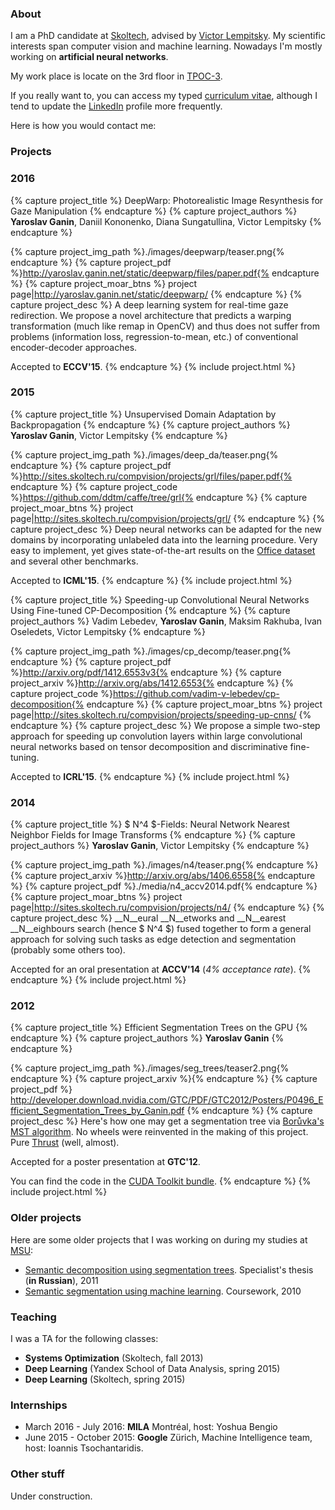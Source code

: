 <h3 class="page-header">About</h3>

I am a PhD candidate at [Skoltech](http://www.skoltech.ru/en), advised by 
[Victor Lempitsky](http://sites.skoltech.ru/compvision/members/vilem/).
My scientific interests span computer vision and machine learning. Nowadays
I'm mostly working on __artificial neural networks__.

My work place is locate on the 3rd floor in [TPOC-3](http://www.skoltech.ru/en/about/contacts/).

If you really want to, you can access my typed [curriculum vitae](./media/cv2.pdf), 
although I tend to update the <a href="http://linkedin.com/in/yganin/">LinkedIn</a> 
<a href="http://linkedin.com/in/yganin/"><i class="fa fa-linkedin-square fa-lg"></i></a>
profile more frequently. 

Here is how you would contact me:
<a href="mailto:ganin@skoltech.ru"><i class="fa fa-at fa-lg"></i></a>

<h3 class="page-header">Projects</h3>

### 2016

{% capture project_title %}
DeepWarp: Photorealistic Image Resynthesis for Gaze Manipulation
{% endcapture %}
{% capture project_authors %}
__Yaroslav Ganin__, Daniil Kononenko, Diana Sungatullina, Victor Lempitsky
{% endcapture %}

{% capture project_img_path %}./images/deepwarp/teaser.png{% endcapture %}
{% capture project_pdf %}http://yaroslav.ganin.net/static/deepwarp/files/paper.pdf{% endcapture %}
{% capture project_moar_btns %}
project page|http://yaroslav.ganin.net/static/deepwarp/
{% endcapture %}
{% capture project_desc %}
A deep learning system for real-time gaze redirection. We propose a novel architecture
that predicts a warping transformation (much like remap in OpenCV) and thus does not
suffer from problems (information loss, regression-to-mean, etc.) of conventional 
encoder-decoder approaches.

Accepted to __ECCV'15__.
{% endcapture %}
{% include project.html %}

### 2015

{% capture project_title %}
Unsupervised Domain Adaptation by Backpropagation
{% endcapture %}
{% capture project_authors %}
__Yaroslav Ganin__, Victor Lempitsky
{% endcapture %}

{% capture project_img_path %}./images/deep_da/teaser.png{% endcapture %}
{% capture project_pdf %}http://sites.skoltech.ru/compvision/projects/grl/files/paper.pdf{% endcapture %}
{% capture project_code %}https://github.com/ddtm/caffe/tree/grl{% endcapture %}
{% capture project_moar_btns %}
project page|http://sites.skoltech.ru/compvision/projects/grl/
{% endcapture %}
{% capture project_desc %}
Deep neural networks can be adapted for the new domains by incorporating 
unlabeled data into the learning procedure. Very easy to implement, yet 
gives state-of-the-art results on the 
<a href="http://www.cs.uml.edu/~saenko/projects.html#data">Office dataset</a> 
and several other benchmarks.

Accepted to __ICML'15__.
{% endcapture %}
{% include project.html %}

{% capture project_title %}
Speeding-up Convolutional Neural Networks Using Fine-tuned CP-Decomposition
{% endcapture %}
{% capture project_authors %}
Vadim Lebedev, __Yaroslav Ganin__, Maksim Rakhuba, Ivan Oseledets, Victor Lempitsky
{% endcapture %}

{% capture project_img_path %}./images/cp_decomp/teaser.png{% endcapture %}
{% capture project_pdf %}http://arxiv.org/pdf/1412.6553v3{% endcapture %}
{% capture project_arxiv %}http://arxiv.org/abs/1412.6553{% endcapture %}
{% capture project_code %}https://github.com/vadim-v-lebedev/cp-decomposition{% endcapture %}
{% capture project_moar_btns %}
project page|http://sites.skoltech.ru/compvision/projects/speeding-up-cnns/
{% endcapture %}
{% capture project_desc %}
We propose a simple two-step approach for speeding up convolution layers within 
large convolutional neural networks based on tensor decomposition and discriminative fine-
tuning.

Accepted to __ICRL'15__.
{% endcapture %}
{% include project.html %}

### 2014

{% capture project_title %}
$ N^4 $-Fields: Neural Network Nearest Neighbor Fields for Image Transforms
{% endcapture %}
{% capture project_authors %}
__Yaroslav Ganin__, Victor Lempitsky
{% endcapture %}

{% capture project_img_path %}./images/n4/teaser.png{% endcapture %}
{% capture project_arxiv %}http://arxiv.org/abs/1406.6558{% endcapture %}
{% capture project_pdf %}./media/n4_accv2014.pdf{% endcapture %}
{% capture project_moar_btns %}
project page|http://sites.skoltech.ru/compvision/projects/n4/
{% endcapture %}
{% capture project_desc %}
__N__eural __N__etworks and __N__earest __N__eighbours search (hence
$ N^4 $) fused together to form a general
approach for solving such tasks as edge detection and segmentation 
(probably some others too).

Accepted for an oral presentation at __ACCV'14__ (_4% acceptance rate_).
{% endcapture %}
{% include project.html %}

### 2012

{% capture project_title %}
Efficient Segmentation Trees on the GPU
{% endcapture %}
{% capture project_authors %}
__Yaroslav Ganin__
{% endcapture %}

{% capture project_img_path %}./images/seg_trees/teaser2.png{% endcapture %}
{% capture project_arxiv %}{% endcapture %}
{% capture project_pdf %}
http://developer.download.nvidia.com/GTC/PDF/GTC2012/Posters/P0496_Efficient_Segmentation_Trees_by_Ganin.pdf
{% endcapture %}
{% capture project_desc %}
Here's how one may get a segmentation tree via 
[Borůvka's MST algorithm](http://en.wikipedia.org/wiki/Bor%C5%AFvka%27s_algorithm). 
No wheels were reinvented in the making of this project. 
Pure [Thrust](http://thrust.github.io/) (well, almost).

Accepted for a poster presentation at __GTC'12__.

You can find the code in the 
[CUDA Toolkit bundle](http://docs.nvidia.com/cuda/cuda-samples/index.html#cuda-segmentation-tree-thrust-library).
{% endcapture %}
{% include project.html %}

### Older projects

Here are some older projects that I was working on during my studies at
[MSU](http://www.msu.ru/en/):

* [Semantic decomposition using segmentation trees](./media/yganin_thesis_2011.pdf). 
  Specialist's thesis (__in Russian__), 2011
* [Semantic segmentation using machine learning](./media/yganin_cw_2010.pdf). 
  Coursework, 2010

<h3 class="page-header">Teaching</h3>

I was a TA for the following classes:

* __Systems Optimization__ (Skoltech, fall 2013)
* __Deep Learning__ (Yandex School of Data Analysis, spring 2015)
* __Deep Learning__ (Skoltech, spring 2015)

<h3 class="page-header">Internships</h3>

* March 2016 - July 2016: __MILA__ Montr&eacute;al, host: Yoshua Bengio
* June 2015 - October 2015: __Google__ Z&uuml;rich, Machine Intelligence team, host: Ioannis Tsochantaridis.

<h3 class="page-header">Other stuff</h3>

Under construction.
